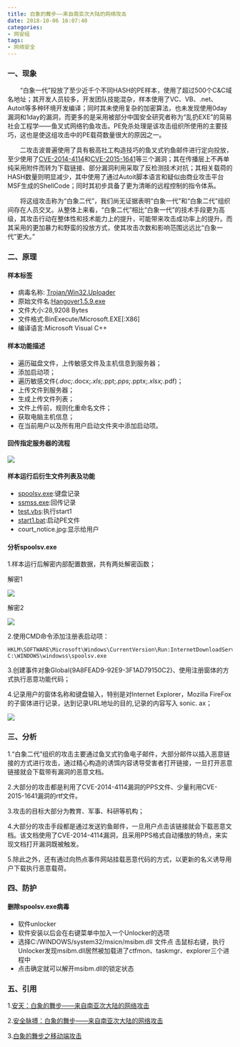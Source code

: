 ```yaml
---
title: 白象的舞步——来自南亚次大陆的网络攻击
date: 2018-10-06 16:07:40
categories:
- 网安组
tags:
- 网络安全
---
```


### 一、现象
&emsp;&emsp;“白象一代”投放了至少近千个不同HASH的PE样本，使用了超过500个C&C域名地址；其开发人员较多，开发团队技能混杂，样本使用了VC、VB、.net、Autoit等多种环境开发编译；同时其未使用复杂的加密算法，也未发现使用0day漏洞和1day的漏洞，而更多的是采用被部分中国安全研究者称为“乱扔EXE”的简易社会工程学——鱼叉式网络钓鱼攻击。PE免杀处理是该攻击组织所使用的主要技巧，这也是使这组攻击中的PE载荷数量很大的原因之一。
<!-- more -->

&emsp;&emsp;二攻击波普遍使用了具有极高社工构造技巧的鱼叉式钓鱼邮件进行定向投放，至少使用了[CVE-2014-4114](https://www.antiy.com/response/cve-2014-4114.html)和[CVE-2015-1641](https://wooyun.js.org/drops/CVE-2015-1641%E6%BC%8F%E6%B4%9E%E5%88%86%E6%9E%90.html)等三个漏洞；其在传播层上不再单纯采用附件而转为下载链接、部分漏洞利用采取了反检测技术对抗；其相关载荷的HASH数量则明显减少，其中使用了通过Autoit脚本语言和疑似由商业攻击平台MSF生成的ShellCode；同时其初步具备了更为清晰的远程控制的指令体系。

&emsp;&emsp;将这组攻击称为“白象二代”，我们尚无证据表明“白象一代”和“白象二代”组织间存在人员交叉。从整体上来看，“白象二代”相比“白象一代”的技术手段更为高级，其攻击行动在整体性和技术能力上的提升，可能带来攻击成功率上的提升。而其采用的更加暴力和野蛮的投放方式，使其攻击次数和影响范围远远比“白象一代”更大。”

### 二、原理
#### 样本标签
-  病毒名称: [Trojan/Win32.Uploader](https://www.microsoft.com/en-us/wdsi/threats/malware-encyclopedia-description?Name=Trojan%25252525253aWin32%25252525252fUploader.A&ThreatID=-2147322898&mstLocPickShow=False&hdrFo=account&Search=true&SearchType=0&navV3Index=2)
-  原始文件名:[Hangover1.5.9.exe](https://manalyzer.org/report/e5479fac44383ca1998eb416aa2128f0)
-  文件大小:28,9208 Bytes
-  文件格式:BinExecute/Microsoft.EXE[:X86]
-  编译语言:Microsoft Visual C++

#### 样本功能描述
- 遍历磁盘文件，上传敏感文件及主机信息到服务器；
- 添加启动项；
- 遍历敏感文件(*.doc;*.docx;*.xls;*.ppt;*.pps;*.pptx;*.xlsx;*.pdf)；
- 上传文件到服务器；
- 生成上传文件列表；
- 文件上传前，规则化重命名文件；
- 获取电脑主机信息；
- 在当前用户以及所有用户启动文件夹中添加启动项。

#### 回传指定服务器的流程
![](https://www.antiy.com/response/WhiteElephant/image016.jpg)

#### 样本运行后衍生文件列表及功能
- [spoolsv.exe](https://blog.csdn.net/xfxf996/article/details/81264036):键盘记录
- [ssmss.exe](https://www.superantispyware.com/definition/ssmss/):回传记录
- [test.vbs](https://www.hybrid-analysis.com/sample/f0369fba491f9aeaff868bbbf03146a48f0d1be81b4ad4639e1ad8f49ae46054?environmentId=100):执行start1
- [start1.bat](https://www.symantec.com/security-center/writeup-print/2013-052013-0523-99):启动PE文件
- court_notice.jpg:显示给用户

#### 分析spoolsv.exe
1.样本运行后解密内部配置数据，共有两处解密函数；

解密1

![](https://www.antiy.com/response/WhiteElephant/image018.png)

解密2

![](https://www.antiy.com/response/WhiteElephant/image019.png)

2.使用CMD命令添加注册表启动项：
```
HKLM\SOFTWARE\Microsoft\Windows\CurrentVersion\Run:InternetDownloadServices
C:\WINDOWS\windowss\spoolsv.exe
```
3.创建事件对象Global\{9A8FEAD9-92E9-3F1AD79150C2}、使用注册窗体的方式执行恶意功能代码；

4.记录用户的窗体名称和键盘输入，特别是对Internet Explorer，Mozilla FireFox的子窗体进行记录，达到记录URL地址的目的,记录的内容写入 sonic. ax；

![](https://www.antiy.com/response/WhiteElephant/image020.jpg)

### 三、分析
1.“白象二代”组织的攻击主要通过鱼叉式钓鱼电子邮件，大部分邮件以插入恶意链接的方式进行攻击，通过精心构造的诱饵内容诱导受害者打开链接，一旦打开恶意链接就会下载带有漏洞的恶意文档。

2.大部分的攻击都是利用了CVE-2014-4114漏洞的PPS文件、少量利用CVE-2015-1641漏洞的rtf文件。

3.攻击的目标大部分为教育、军事、科研等机构；

4.大部分的攻击手段都是通过发送钓鱼邮件，一旦用户点击该链接就会下载恶意文档。该文档使用了CVE-2014-4114漏洞，且采用PPS格式自动播放的特点，来实现文档打开漏洞既被触发。

5.除此之外，还有通过向热点事件网站挂载恶意代码的方式，以更新的名义诱导用户下载执行恶意载荷。

### 四、防护
#### 删除spoolsv.exe病毒
- 软件unlocker
- 软件安装以后会在右键菜单中加入一个Unlocker的选项
- 选择C:/WINDOWS/system32/msicn/msibm.dll 文件点
击鼠标右键，执行Unlocker发现msibm.dll居然被加载进了ctfmon、taskmgr、explorer三个进程中
- 点击确定就可以解开msibm.dll的锁定状态

### 五、引用
1.[安天：白象的舞步——来自南亚次大陆的网络攻击](https://www.antiy.com/response/WhiteElephant/WhiteElephant.html)

2.[安全脉搏：白象的舞步——来自南亚次大陆的网络攻击](https://www.secpulse.com/archives/48607.html)

3.[白象的舞步之移动端攻击](https://cloud.tencent.com/developer/news/220475)
